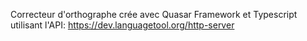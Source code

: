 Correcteur d'orthographe crée avec Quasar Framework et Typescript utilisant l'API: https://dev.languagetool.org/http-server
